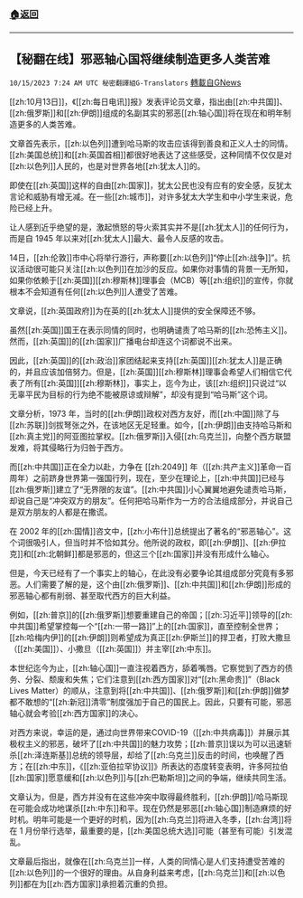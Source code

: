 ###  [:house:返回](README.md)
---


## 【秘翻在线】邪恶轴心国将继续制造更多人类苦难
`10/15/2023 7:24 AM UTC 秘密翻譯組G-Translators` [轉載自GNews](https://gnews.org/articles/1835488)

[[zh:10月13日]]，《[[zh:每日电讯]]报》发表评论员文章，指出由[[zh:中共国]]、[[zh:俄罗斯]]和[[zh:伊朗]]组成的名副其实的邪恶[[zh:轴心国]]将在现在和明年制造更多的人类苦难。

文章首先表示，[[zh:以色列]]遭到哈马斯的攻击应该得到善良和正义人士的同情。[[zh:美国总统]]和[[zh:英国首相]]都很好地表达了这些感受，这种同情不仅仅是对[[zh:以色列]]人民的，也是对世界各地[[zh:犹太人]]的。

即使在[[zh:英国]]这样的自由[[zh:国家]]，犹太公民也没有应有的安全感，反犹太言论和威胁有增无减。在一些[[zh:城市]]，对许多犹太大学生和中小学生来说，危险已经上升。

让人感到近乎绝望的是，激起愤怒的导火索其实并不是[[zh:犹太人]]的任何行为，而是自 1945 年以来对[[zh:犹太人]]最大、最令人反感的攻击。

14日，[[zh:伦敦]]市中心将举行游行，声称要[[zh:以色列]]“停止[[zh:战争]]”。抗议活动很可能只关注[[zh:以色列]]在加沙的反应。如果你对事情的背景一无所知，如果你依赖于[[zh:英国]][[zh:穆斯林]]理事会（MCB）等[[zh:组织]]的宣传，你就根本不会知道有任何[[zh:以色列]]人遭受了苦难。

文章说，[[zh:英国政府]]为在英的[[zh:犹太人]]提供的安全保障还不够。

虽然[[zh:英国]]国王在表示同情的同时，也明确谴责了哈马斯的[[zh:恐怖主义]]。然而，[[zh:英国]]的[[zh:国家]]广播电台却连这个词都说不出来。

因此，[[zh:英国]]的[[zh:政治]]家团结起来支持[[zh:英国]][[zh:犹太人]]是正确的，并且应该加倍努力。但是，[[zh:英国]][[zh:穆斯林]]理事会希望人们相信它代表了所有[[zh:英国]][[zh:穆斯林]]，事实上，迄今为止，该[[zh:组织]]只说过“以无辜平民为目标的行为绝不能被原谅或辩解”，却没有提到“哈马斯”这个词。

文章分析，1973 年，当时的[[zh:伊朗]]政权对西方友好，而[[zh:中国]]除了与[[zh:苏联]]剑拔弩张之外，在该地区无足轻重。如今，[[zh:伊朗]]由支持哈马斯和[[zh:真主党]]的阿亚图拉掌权。[[zh:俄罗斯]]入侵[[zh:乌克兰]]，向整个西方联盟发难，将其侵略行为归咎于西方。

而[[zh:中共国]]正在全力以赴，力争在 [[zh:2049]] 年（[[zh:共产主义]]革命一百周年）之前跻身世界第一强国行列，现在，至少在理论上，[[zh:中共国]]已经与[[zh:俄罗斯]]建立了“无界限的友谊”。[[zh:中共国]]小心翼翼地避免谴责哈马斯，却说自己是“冲突双方的朋友”。任何把哈马斯作为一方的合法组成部分，并说自己是双方朋友的人都是在撒谎。

在 2002 年的[[zh:国情]]咨文中，[[zh:小布什]]总统提出了著名的“邪恶轴心”。这个词很吸引人，但当时并不恰如其分。他所说的政权，即[[zh:伊朗]]、[[zh:伊拉克]]和[[zh:北朝鲜]]都是邪恶的，但这三个[[zh:国家]]并没有形成什么轴心。

但是，今天已经有了一个事实上的轴心，在此没有必要争论其组成部分究竟有多邪恶。人们需要了解的是，这个由[[zh:俄罗斯]]、[[zh:中共国]]和[[zh:伊朗]]形成的邪恶轴心都有削弱、甚至取代西方的巨大利益。

例如，[[zh:普京]]的[[zh:俄罗斯]]想要重建自己的帝国；[[zh:习近平]]领导的[[zh:中共国]]希望掌控每一个“[[zh:一带一路]]”上的[[zh:国家]]，直至控制全世界；[[zh:哈梅内伊]]的[[zh:伊朗]]则希望成为真正[[zh:伊斯兰]]的捍卫者，打败大撒旦（[[zh:美国]]）、小撒旦（[[zh:英国]]）并主宰[[zh:中东]]。

本世纪迄今为止，[[zh:轴心国]]一直注视着西方，舔着嘴唇。它察觉到了西方的债务、分裂、颓废和失焦；它们注意到[[zh:西方国家]]对“[[zh:黑命贵]]”（Black Lives Matter）的顺从，注意到将[[zh:中共国]]、[[zh:俄罗斯]]和[[zh:伊朗]]做梦都不敢想的“[[zh:新冠]]清零”制度强加于自己的国民上。因此，只要有可能，邪恶轴心就会考验[[zh:西方国家]]的决心。

对西方来说，幸运的是，通过向世界带来COVID-19（[[zh:中共病毒]]）并展示其极权主义的邪恶，破坏了[[zh:中共国]]的魅力攻势；[[zh:普京]]误以为可以迅速斩杀[[zh:泽连斯基]]总统的领导层，却给了[[zh:乌克兰]]反击的时间，也唤醒了西方；在[[zh:中东]]，《[[zh:亚伯拉罕协议]]》所表达的态度转变表明，许多阿拉伯[[zh:国家]]愿意缓和[[zh:以色列]]与[[zh:巴勒斯坦]]之间的争端，继续共同生活。

文章认为，但是，西方并没有在这些冲突中取得最终胜利，[[zh:伊朗]]/哈马斯现在可能会成功地谋杀[[zh:中东]]和平。现在仍然是邪恶[[zh:轴心国]]制造麻烦的好时机。明年可能是一个更好的时机，因为[[zh:乌克兰]]将进入冬季，[[zh:台湾]]将在 1 月份举行选举，最重要的是，[[zh:美国总统大选]]可能（甚至有可能）引发混乱。

文章最后指出，就像在[[zh:乌克兰]]一样，人类的同情心是人们支持遭受苦难的[[zh:以色列]]的一个很好的理由。从自身利益来考虑，[[zh:乌克兰]]和[[zh:以色列]]都在为[[zh:西方国家]]承担着沉重的负担。
